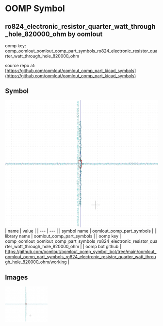 # OOMP Symbol  
## ro824_electronic_resistor_quarter_watt_through_hole_820000_ohm  by oomlout  
  
oomp key: oomp_oomlout_oomlout_oomp_part_symbols_ro824_electronic_resistor_quarter_watt_through_hole_820000_ohm  
  
source repo at: [https://github.com/oomlout/oomlout_oomp_part_kicad_symbols](https://github.com/oomlout/oomlout_oomp_part_kicad_symbols)  
## Symbol  
  
[![working.png](working_600.png)](working.png)  
| name | value | 
| --- | --- | 
| symbol name | oomlout_oomp_part_symbols | 
| library name | oomlout_oomp_part_symbols | 
| oomp key | oomp_oomlout_oomlout_oomp_part_symbols_ro824_electronic_resistor_quarter_watt_through_hole_820000_ohm | 
| oomp bot github | https://github.com/oomlout/oomlout_oomp_symbol_bot/tree/main/oomlout_oomlout_oomp_part_symbols_ro824_electronic_resistor_quarter_watt_through_hole_820000_ohm/working | 
## Images  
  
[![working.png](working_140.png)](working.png)  
